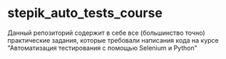 # stepik_auto_tests_course
Данный репозиторий содержит в себе все (большинство точно) практические задания, которые требовали написания кода на курсе "Автоматизация тестирования с помощью Selenium и Python"
